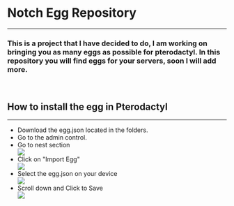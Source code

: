 <h1>Notch Egg Repository</h1>
<hr>
<h3>This is a project that I have decided to do, I am working on bringing you as many eggs as possible for pterodactyl. In this repository you will find eggs for your servers, soon I will add more.</h3>
<br>
<h2>How to install the egg in Pterodactyl</h2>
<hr>
<ul>
  <li>Download the egg.json located in the folders.</li>
  <li>Go to the admin control.</li>
  <li>Go to nest section</li>
  <img src="https://i.ibb.co/xXjQ2ZQ/nest.png">
  <li>Click on "Import Egg"</li>
  <img src="https://i.ibb.co/HXcNNq1/import.png">
  <li>Select the egg.json on your device</li>
  <img src="https://i.ibb.co/YD303Wm/importf.png">
  <li>Scroll down and Click to Save</li>
  <img src="https://i.ibb.co/q7Sj4QN/save.png">
</ul>
